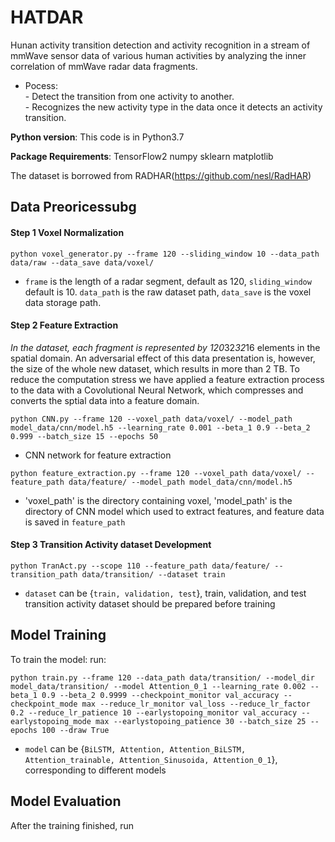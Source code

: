 # HATDAR

Hunan activity transition detection and activity recognition in a stream of mmWave sensor data of various human activities by analyzing the inner correlation of mmWave radar data fragments.

- Pocess:  
        - Detect the transition from one activity to another.  
        - Recognizes the new activity type in the data once it detects an activity transition.  
  

**Python version**: This code is in Python3.7

**Package Requirements**: TensorFlow2 numpy sklearn matplotlib

The dataset is borrowed from RADHAR(https://github.com/nesl/RadHAR)

## Data Preoricessubg

#### Step 1 Voxel Normalization
```
python voxel_generator.py --frame 120 --sliding_window 10 --data_path data/raw --data_save data/voxel/
```
* `frame` is the length of a radar segment, default as 120, `sliding_window` default is 10. `data_path` is the raw dataset path, `data_save` is the voxel data storage path.

#### Step 2 Feature Extraction
*In the dataset, each fragment is represented by 120*32*32*16 elements in the spatial domain. An adversarial effect of this data presentation is, however, the size of the whole new dataset, which results in more than 2 TB. To reduce the computation stress we have applied a feature extraction process to the data with a Covolutional Neural Network, which compresses and converts the sptial data into a feature domain.
```
python CNN.py --frame 120 --voxel_path data/voxel/ --model_path model_data/cnn/model.h5 --learning_rate 0.001 --beta_1 0.9 --beta_2  0.999 --batch_size 15 --epochs 50
```
* CNN network for feature extraction
```
python feature_extraction.py --frame 120 --voxel_path data/voxel/ --feature_path data/feature/ --model_path model_data/cnn/model.h5
```
* 'voxel_path' is the directory containing voxel, 'model_path' is the directory of CNN model which used to extract features, and feature data is saved in `feature_path`

#### Step 3 Transition Activity dataset Development
```
python TranAct.py --scope 110 --feature_path data/feature/ --transition_path data/transition/ --dataset train
```
* `dataset` can be {`train, validation, test`}, train, validation, and test transition activity dataset should be prepared before training


## Model Training
To train the model: run:
```
python train.py --frame 120 --data_path data/transition/ --model_dir model_data/transition/ --model Attention_0_1 --learning_rate 0.002 --beta_1 0.9 --beta_2 0.9999 --checkpoint_monitor val_accuracy --checkpoint_mode max --reduce_lr_monitor val_loss --reduce_lr_factor 0.2 --reduce_lr_patience 10 --earlystopoing_monitor val_accuracy --earlystopoing_mode max --earlystopoing_patience 30 --batch_size 25 --epochs 100 --draw True
``` 
* `model` can be {`BiLSTM, Attention, Attention_BiLSTM, Attention_trainable, Attention_Sinusoida, Attention_0_1`}, corresponding to different models

## Model Evaluation
After the training finished, run
